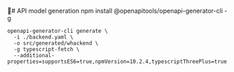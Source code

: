💯# API model generation
npm install @openapitools/openapi-generator-cli -g

```
openapi-generator-cli generate \
  -i ./backend.yaml \
  -o src/generated/whackend \
  -g typescript-fetch \
  --additional-properties=supportsES6=true,npmVersion=10.2.4,typescriptThreePlus=true
```